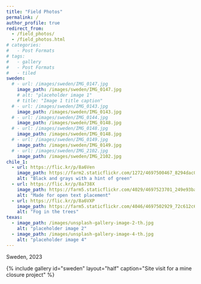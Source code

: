 ```yaml
---
title: "Field Photos"
permalink: /
author_profile: true
redirect_from: 
  - /field_photos/
  - /field_photos.html
# categories:
#   - Post Formats
# tags:
#   - gallery
#   - Post Formats
#   - tiled
sweden:
  # - url: /images/sweden/IMG_0147.jpg
    image_path: /images/sweden/IMG_0147.jpg
    # alt: "placeholder image 1"
    # title: "Image 1 title caption"
  # - url: /images/sweden/IMG_0143.jpg
    image_path: /images/sweden/IMG_0143.jpg
  # - url: /images/sweden/IMG_0144.jpg
    image_path: /images/sweden/IMG_0148.jpg
  # - url: /images/sweden/IMG_0148.jpg
    image_path: /images/sweden/IMG_0148.jpg
  # - url: /images/sweden/IMG_0149.jpg
    image_path: /images/sweden/IMG_0149.jpg
  # - url: /images/sweden/IMG_2102.jpg
    image_path: /images/sweden/IMG_2102.jpg
chile_1:
  - url: https://flic.kr/p/8a6Ven
    image_path: https://farm2.staticflickr.com/1272/4697500467_8294dac099_q.jpg
    alt: "Black and grays with a hint of green"
  - url: https://flic.kr/p/8a738X
    image_path: https://farm5.staticflickr.com/4029/4697523701_249e93ba23_q.jpg
    alt: "Made for open text placement"
  - url: https://flic.kr/p/8a6VXP
    image_path: https://farm5.staticflickr.com/4046/4697502929_72c612c636_q.jpg
    alt: "Fog in the trees"
texas:
  - image_path: /images/unsplash-gallery-image-2-th.jpg
    alt: "placeholder image 2"
  - image_path: /images/unsplash-gallery-image-4-th.jpg
    alt: "placeholder image 4"
---
```


Sweden, 2023

{% include gallery id="sweden" layout="half" caption="Site visit for a mine closure project" %}

<!-- West Texas, 2011

{% include gallery id="texas" layout="half" caption="Assisting Wendy Robertson with her dissertation fieldwork" %}

Chile, 2011 -->

